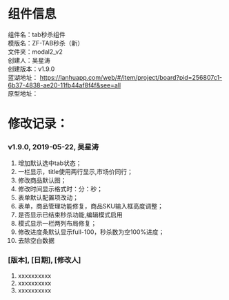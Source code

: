 # 组件信息
组件名：tab秒杀组件 <br/>
模版名：ZF-TAB秒杀（新） <br/>
文件夹：modal2_v2 <br/>
创建人：吴星涛 <br/>
创建版本：v1.9.0 <br/>
蓝湖地址：
 https://lanhuapp.com/web/#/item/project/board?pid=256807c1-6b37-4838-ae20-11fb44af8f4f&see=all<br/>
原型地址：
 <br/>
 
   
# 修改记录：
   
### v1.9.0, 2019-05-22, 吴星涛
1. 增加默认选中tab状态；
2. 一栏显示，title使用两行显示,市场价同行；
3. 修改商品默认图；
4. 修改时间显示格式时：分：秒；
5. 表单默认配置项改动；
6. 表单，商品管理功能修复，商品SKU输入框高度调整；
7. 是否显示已结束秒杀功能,编辑模式启用
8. 模式显示一栏两列布局修复；
9. 修改进度条默认显示full-100，秒杀数为空100%进度；
10. 去除空白数据
 
### [版本], [日期], [修改人]
1. xxxxxxxxxx
2. xxxxxxxxxx
3. xxxxxxxxxx

